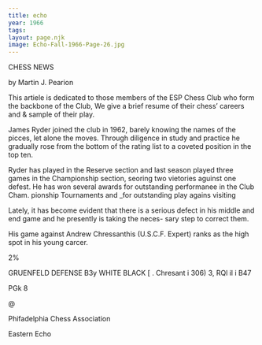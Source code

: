 ```yaml
---
title: echo
year: 1966
tags:
layout: page.njk
image: Echo-Fall-1966-Page-26.jpg
---
```

CHESS
NEWS

by Martin J. Pearion

This artiele is dedicated to those
members of the ESP Chess Club
who form the backbone of the Club,
We give a brief resume of their
chess’ careers and & sample of
their play.

James Ryder joined the club in
1962, barely knowing the names of
the picces, let alone the moves.
Through diligence in study and
practice he gradually rose from the
bottom of the rating list to a
coveted position in the top ten.

Ryder has played in the Reserve
section and last season played
three games in the Championship
section, seoring two vietories
aguinst one defest. He has won
several awards for outstanding
performanee in the Club Cham.
pionship Tournaments and _for
outstanding play agains visiting

Lately, it has become evident
that there is a serious defect in
his middle and end game and
he presently is taking the neces-
sary step to correct them.

His game against Andrew
Chressanthis (U.S.C.F. Expert)
ranks as the high spot in his
young carcer.

2%

GRUENFELD DEFENSE B3y
WHITE  BLACK [
. Chresant i
306) 3,
RQl
il
i
B47

PGk
8

@

Phifadelphia Chess Association

Eastern Echo

